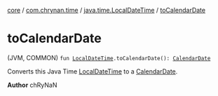 [core](../../index.md) / [com.chrynan.time](../index.md) / [java.time.LocalDateTime](index.md) / [toCalendarDate](./to-calendar-date.md)

# toCalendarDate

(JVM, COMMON) `fun `[`LocalDateTime`](https://docs.oracle.com/javase/8/docs/api/java/time/LocalDateTime.html)`.toCalendarDate(): `[`CalendarDate`](../-calendar-date/index.md)

Converts this Java Time [LocalDateTime](https://docs.oracle.com/javase/8/docs/api/java/time/LocalDateTime.html) to a [CalendarDate](../-calendar-date/index.md).

**Author**
chRyNaN

